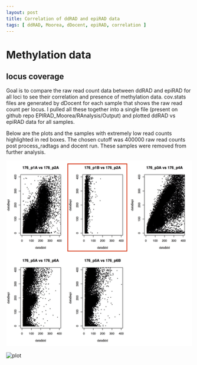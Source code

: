 ```yaml
---
layout: post
title: Correlation of ddRAD and epiRAD data
tags: [ ddRAD, Moorea, dDocent, epiRAD, correlation ]
---
```


#  Methylation data

## locus coverage 

Goal is to compare the raw read count data between ddRAD and epiRAD for all loci to see their correlation and presence of methylation data. 
cov.stats files are generated by dDocent for each sample that shows the raw read count per locus. 
I pulled all these together into a single file (present on github repo EPIRAD_Moorea/RAnalysis/Output) and plotted ddRAD vs epiRAD data for all samples. 

Below are the plots and the samples with extremely low read counts highlighted in red boxes. The chosen cutoff was 400000 raw read counts post process_radtags and docent run. These samples were removed from further analysis.

![plot](https://github.com/tejashree1modak/TM_Putnam_Lab_Notebook/blob/master/images/TechRep_176.jpg)

![plot](https://github.com/tejashree1modak/TM_Putnam_Lab_Notebook/blob/master/images/Sample.Plots.jpg)
